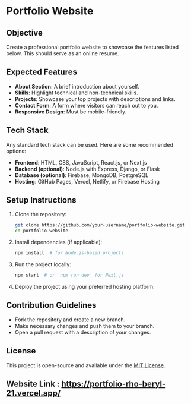 # Portfolio Website

## Objective
Create a professional portfolio website to showcase the features listed below. This should serve as an online resume.

## Expected Features
- **About Section**: A brief introduction about yourself.
- **Skills**: Highlight technical and non-technical skills.
- **Projects**: Showcase your top projects with descriptions and links.
- **Contact Form**: A form where visitors can reach out to you.
- **Responsive Design**: Must be mobile-friendly.

## Tech Stack
Any standard tech stack can be used. Here are some recommended options:
- **Frontend**: HTML, CSS, JavaScript, React.js, or Next.js
- **Backend (optional)**: Node.js with Express, Django, or Flask
- **Database (optional)**: Firebase, MongoDB, PostgreSQL
- **Hosting**: GitHub Pages, Vercel, Netlify, or Firebase Hosting

## Setup Instructions
1. Clone the repository:
   ```sh
   git clone https://github.com/your-username/portfolio-website.git
   cd portfolio-website
   ```
2. Install dependencies (if applicable):
   ```sh
   npm install  # for Node.js-based projects
   ```
3. Run the project locally:
   ```sh
   npm start  # or `npm run dev` for Next.js
   ```
4. Deploy the project using your preferred hosting platform.

## Contribution Guidelines
- Fork the repository and create a new branch.
- Make necessary changes and push them to your branch.
- Open a pull request with a description of your changes.

## License
This project is open-source and available under the [MIT License](LICENSE).

## Website Link : https://portfolio-rho-beryl-21.vercel.app/
